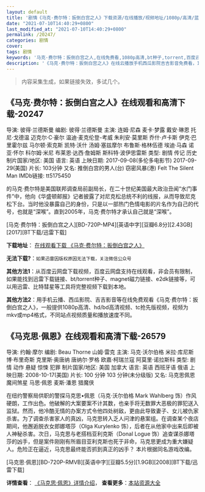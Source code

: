 ```yaml
---
layout: default
title: '剧情《马克·费尔特：扳倒白宫之人》下载资源/在线播放/视频地址/1080p/高清/蓝光'
date: "2021-07-10T14:40:29+0800"
last_modified_at: "2021-07-10T14:40:29+0800"
permalink: /20247/
categories: 剧情
cover:
tags: 剧情
keywords: '马克·费尔特：扳倒白宫之人,在线免费看,1080p高清,bt种子,torrent,百度云盘,magnet,磁力链,迅雷下载资源'
description: '《马克·费尔特：扳倒白宫之人》在线云播放手机西瓜影院吉吉影音免费看，1080p高清bd/hd未删减完整版和tc抢先枪版，mkv/mp4格式，附带bt/torrent种子、magnet/磁力链、百度云盘、网盘资源迅雷下载链接'
---
```


>内容采集生成，如果链接失效，多试几个。


## 《马克·费尔特：扳倒白宫之人》在线观看和高清下载-20247

导演: 彼得·兰德斯曼 编剧: 彼得·兰德斯曼 主演: 连姆·尼森 麦卡·梦露 戴安·琳恩 托尼·戈德温 迈克尔·C·豪尔 温迪·麦克伦登-考威 朱利安·莫里斯 乔什·卢卡斯 伊克·巴里霍尔兹 马尔顿·索克斯 凯特·沃什 汤姆·塞兹摩尔 布鲁斯·格林伍德 埃迪·马森 诺亚·怀尔 科尔姆·米尼 布莱恩·达西·詹姆斯 斯科特·波伊思雷斯 类型: 剧情 传记 历史 制片国家/地区: 美国 语言: 英语 上映日期: 2017-09-08(多伦多电影节) 2017-09-29(美国) 片长: 103分钟 又名: 推倒白宫的男人(台) 窃密风暴(港) Felt The Silent Man IMDb链接: tt5175450

的马克·费尔特是美国联邦调查局前副局长，在二十世纪美国最大政治丑闻“水门事件”中，他向《华盛顿邮报》记者披露了对尼克松总统不利的线报，从而导致尼克松下台。当时他没暴露自己的身份，只是以一部热门色情电影的片名作为自己的代号，也就是“深喉”。直到2005年，马克·费尔特才承认自己就是“深喉”。


[马克·费尔特：扳倒白宫之人][BD-720P-MP4][英语中字][豆瓣6.8分][2.43GB][2017][BT下载/迅雷下载]

**下载地址**： [在线观看下载 《马克·费尔特：扳倒白宫之人》](https://www.btdx8.com/torrent/mkfetbdbgzr_2017.html) 


**无法下载?**：`如果迅雷因版权原因无法下载，关注微信公众号 `

**其他方法1**：从百度云网盘下载视频，百度云网盘支持在线观看，非会员有限制，如果能找到迅雷下载链接、bt/torrent种子、magnet磁力链接、e2dk链接等，可以用迅雷、比特彗星等工具将完整视频下载到本地。

**其他方法2**：用手机云播、西瓜影院、吉吉影音等在线免费观看《马克·费尔特：扳倒白宫之人》，一般提供1080p高清、hd/bd高清视频、tc抢先版视频，视频为mkv或mp4格式，不同站点视频质量和播放速度不同。


## 《马克思·佩恩》在线观看和高清下载-26579

导演: 约翰·摩尔 编剧: Beau Thorne 山姆·雷克 主演: 马克·沃尔伯格 米拉·库尼斯 博·布里奇斯 克里斯·奥唐纳 唐纳尔·罗格 欧嘉·柯瑞兰寇 阿莫里·诺拉斯科 类型: 剧情 动作 悬疑 惊悚 犯罪 制片国家/地区: 美国 加拿大 语言: 英语 西班牙语 俄语 上映日期: 2008-10-17(美国) 片长: 100 分钟 103 分钟(未分级版) 又名: 马克思佩恩 魔间煞星 马思·佩恩 麦斯·潘恩 猎魔侠

在纽约警察局供职的警探马克思•佩恩（马克·沃尔伯格 Mark Wahlberg 饰）作风硬朗，工作出色。他破解的大案要案不计其数，也亲手将无数罪大恶极的罪犯送入监狱。然而，他冷酷无情的办案方式令他四处树敌，更由此导致妻子、女儿被仇家杀害。为了调查杀害家人的真凶，马克思转入乏人问津的悬案组。在调查某个夜店期间，他邂逅脱衣女郎娜塔莎（Olga Kurylenko 饰），后者在从他家中出来后即被人神秘杀害。次日，马克思与老搭档亚利克斯（Donal Logue 饰）追查谋杀娜塔莎的凶手，但是案件刚刚有所眉目亚利克斯也死于非命，马克思更成为重大嫌疑人。危险正在逼近，马克思最终能否抓到真正的凶手？ 本片根据同名游戏改编。


[马克思·佩恩][BD-720P-RMVB][英语中字][豆瓣5.5分][1.9GB][2008][BT下载/迅雷下载]

**详情查看**： [《马克思·佩恩》详情介绍](/movie/26579/)， **查看更多**：[本站资源大全](/movie/t/all/)

